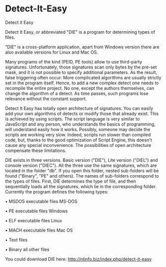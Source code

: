 Detect-It-Easy
==============

Detect it Easy

Detect It Easy, or abbreviated "DIE" is a program for determining types of files.

"DIE" is a cross-platform application, apart from Windows version there are also 
available versions for Linux and Mac OS.

Many programs of the kind (PEID, PE tools) allow to use third-party signatures. 
Unfortunately, those signatures scan only bytes by the pre-set mask, and it is 
not possible to specify additional parameters. As the result, false triggering 
often occur. More complicated algorithms are usually strictly set in the program 
itself. Hence, to add a new complex detect one needs to recompile the entire 
project. No one, except the authors themselves, can change the algorithm of 
a detect. As time passes, such programs lose relevance without the constant support.

Detect It Easy has totally open architecture of signatures. You can easily 
add your own algorithms of detects or modify those that already exist. This 
is achieved by using scripts. The script language is very similar to JavaScript 
and any person, who understands the basics of programming, will understand easily 
how it works. Possibly, someone may decide the scripts are working very slow. 
Indeed, scripts run slower than compiled code, but, thanks to the good optimization 
of Script Engine, this doesn't cause any special inconvenience. The possibilities 
of open architecture compensate these limitations.

DIE exists in three versions. Basic version ("DIE"), Lite version ("DIEL") and 
console version ("DIEC"). All the three use the same signatures, which are located 
in the folder "db". If you open this folder, nested sub-folders will be found 
("Binary", "PE" and others). The names of sub-folders correspond to the types of files. 
First, DIE determines the type of file, and then sequentially loads all the signatures, 
which lie in the corresponding folder. Currently the program defines the following types:

• MSDOS executable files MS-DOS

• PE executable files Windows

• ELF executable files Linux

• MACH executable files Mac OS

• Text files

• Binary all other files

You could download DIE here: http://ntinfo.biz/index.php/detect-it-easy
